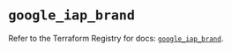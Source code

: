 # `google_iap_brand`

Refer to the Terraform Registry for docs: [`google_iap_brand`](https://registry.terraform.io/providers/hashicorp/google-beta/6.42.0/docs/resources/google_iap_brand).

